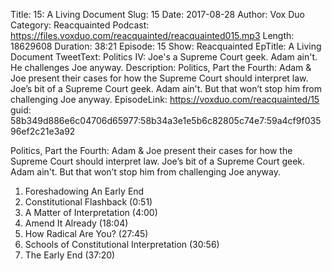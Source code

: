 Title: 15: A Living Document
Slug: 15
Date: 2017-08-28
Author: Vox Duo
Category: Reacquainted
Podcast: https://files.voxduo.com/reacquainted/reacquainted015.mp3
Length: 18629608
Duration: 38:21
Episode: 15
Show: Reacquainted
EpTitle: A Living Document
TweetText: Politics IV: Joe's a Supreme Court geek. Adam ain't. He challenges Joe anyway.
Description: Politics, Part the Fourth: Adam & Joe present their cases for how the Supreme Court should interpret law. Joe’s bit of a Supreme Court geek. Adam ain't. But that won’t stop him from challenging Joe anyway.
EpisodeLink: https://voxduo.com/reacquainted/15
guid: 58b349d886e6c04706d65977:58b34a3e1e5b6c82805c74e7:59a4cf9f03596ef2c21e3a92

Politics, Part the Fourth: Adam & Joe present their cases for how the Supreme Court should interpret law. Joe’s bit of a Supreme Court geek. Adam ain't. But that won’t stop him from challenging Joe anyway.





1. Foreshadowing An Early End
2. Constitutional Flashback (0:51)
3. A Matter of Interpretation (4:00)
4. Amend It Already (18:04)
5. How Radical Are You? (27:45)
6. Schools of Constitutional Interpretation (30:56)
7. The Early End (37:20)

